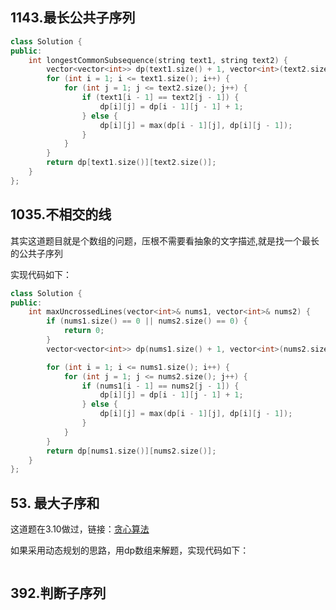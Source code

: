 ## 1143.最长公共子序列 

```c++
class Solution {
public:
    int longestCommonSubsequence(string text1, string text2) {
        vector<vector<int>> dp(text1.size() + 1, vector<int>(text2.size() + 1, 0));
        for (int i = 1; i <= text1.size(); i++) {
            for (int j = 1; j <= text2.size(); j++) {
                if (text1[i - 1] == text2[j - 1]) {
                    dp[i][j] = dp[i - 1][j - 1] + 1;
                } else {
                    dp[i][j] = max(dp[i - 1][j], dp[i][j - 1]);
                }
            }
        }
        return dp[text1.size()][text2.size()];
    }
};
```

## 1035.不相交的线 

其实这道题目就是个数组的问题，压根不需要看抽象的文字描述,就是找一个最长的公共子序列

实现代码如下：

```c++
class Solution {
public:
    int maxUncrossedLines(vector<int>& nums1, vector<int>& nums2) {
        if (nums1.size() == 0 || nums2.size() == 0) {
            return 0;
        }
        vector<vector<int>> dp(nums1.size() + 1, vector<int>(nums2.size() + 1, 0));

        for (int i = 1; i <= nums1.size(); i++) {
            for (int j = 1; j <= nums2.size(); j++) {
                if (nums1[i - 1] == nums2[j - 1]) {
                    dp[i][j] = dp[i - 1][j - 1] + 1;
                } else {
                    dp[i][j] = max(dp[i - 1][j], dp[i][j - 1]);
                }
            }
        }
        return dp[nums1.size()][nums2.size()];
    }
};
```

## 53. 最大子序和 

这道题在3.10做过，链接：[贪心算法](https://github.com/SorryQin/LeetCode_1th/blob/main/3.10.md)

如果采用动态规划的思路，用dp数组来解题，实现代码如下：

```c++

```

## 392.判断子序列 

